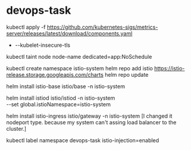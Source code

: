 # devops-task

kubectl apply -f https://github.com/kubernetes-sigs/metrics-server/releases/latest/download/components.yaml
- --kubelet-insecure-tls


kubectl taint node node-name dedicated=app:NoSchedule


kubectl create namespace istio-system
helm repo add istio https://istio-release.storage.googleapis.com/charts
helm repo update

helm install istio-base istio/base -n istio-system

helm install istiod istio/istiod -n istio-system \
  --set global.istioNamespace=istio-system

helm install istio-ingress istio/gateway -n istio-system [I changed it nodeport type. because my system can't assing load balancer to the cluster.]

kubectl label namespace devops-task istio-injection=enabled
